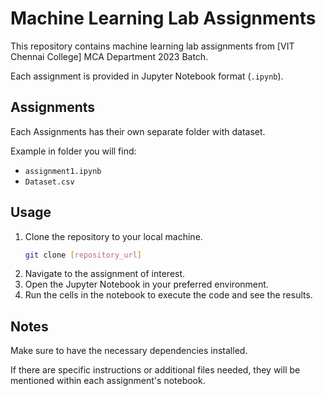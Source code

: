 # Machine Learning Lab Assignments

This repository contains machine learning lab assignments from [VIT Chennai College] MCA Department 2023 Batch.

 Each assignment is provided in Jupyter Notebook format (`.ipynb`).

## Assignments
Each Assignments has their own separate folder with dataset.

Example in folder you will find:
- `assignment1.ipynb`
- `Dataset.csv`

## Usage

1. Clone the repository to your local machine.
   ```bash
   git clone [repository_url]

2. Navigate to the assignment of interest.
3. Open the Jupyter Notebook in your preferred environment.
4. Run the cells in the notebook to execute the code and see the results.

## Notes
Make sure to have the necessary dependencies installed.

If there are specific instructions or additional files needed, they will be mentioned within each assignment's notebook.



